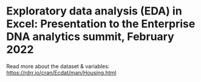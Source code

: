 # Exploratory data analysis (EDA) in Excel: Presentation to the Enterprise DNA analytics summit, February 2022 


Read more about the dataset & variables: https://rdrr.io/cran/Ecdat/man/Housing.html 
